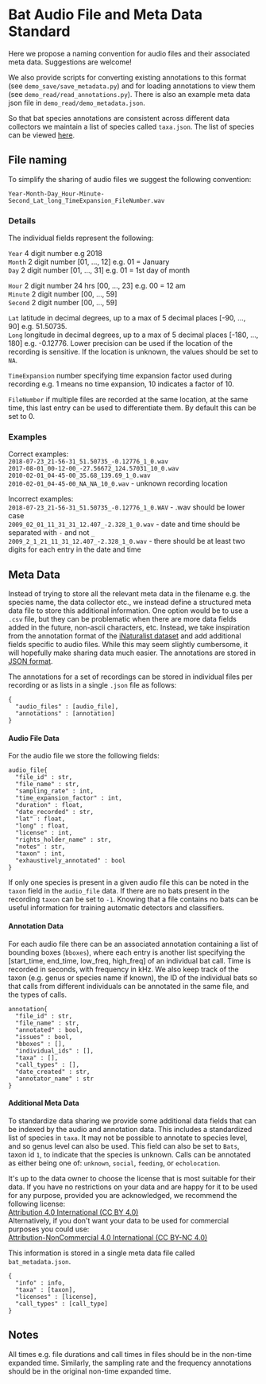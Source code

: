 # Bat Audio File and Meta Data Standard
Here we propose a naming convention for audio files and their associated meta data. Suggestions are welcome!  

We also provide scripts for converting existing annotations to this format (see `demo_save/save_metadata.py`) and for loading annotations to view them (see `demo_read/read_annotations.py`). There is also an example meta data json file in `demo_read/demo_metadata.json`.  

So that bat species annotations are consistent across different data collectors we maintain a list of species called `taxa.json`. The list of species can be viewed [here](create_metadata/readme.md).


## File naming
To simplify the sharing of audio files we suggest the following convention:  

`Year-Month-Day_Hour-Minute-Second_Lat_long_TimeExpansion_FileNumber.wav`

### Details

The individual fields represent the following:  

`Year` 4 digit number e.g 2018  
`Month` 2 digit number [01, ..., 12] e.g. 01 = January  
`Day` 2 digit number [01, ..., 31] e.g. 01 = 1st day of month

`Hour` 2 digit number 24 hrs [00, ..., 23] e.g. 00 = 12 am  
`Minute` 2 digit number [00, ..., 59]  
`Second` 2 digit number [00, ..., 59]  

`Lat` latitude in decimal degrees, up to a max of 5 decimal places [-90, ..., 90] e.g. 51.50735.        
`Long` longitude in decimal degrees, up to a max of 5 decimal places [-180, ..., 180] e.g. -0.12776. Lower precision can be used if the location of the recording is sensitive. If the location is unknown, the values should be set to `NA`.  

`TimeExpansion` number specifying time expansion factor used during recording e.g. 1 means no time expansion, 10 indicates a factor of 10.  

`FileNumber` if multiple files are recorded at the same location, at the same time, this last entry can be used to differentiate them. By default this can be set to 0.    

### Examples
Correct examples:  
`2018-07-23_21-56-31_51.50735_-0.12776_1_0.wav`  
`2017-08-01_00-12-00_-27.56672_124.57031_10_0.wav`  
`2010-02-01_04-45-00_35.68_139.69_1_0.wav`  
`2010-02-01_04-45-00_NA_NA_10_0.wav`  - unknown recording location  

Incorrect examples:  
`2018-07-23_21-56-31_51.50735_-0.12776_1_0.WAV`  - .wav should be lower case  
`2009_02_01_11_31_31_12.407_-2.328_1_0.wav`  - date and time should be separated with `-` and not `_`  
`2009_2_1_21_11_31_12.407_-2.328_1_0.wav`  - there should be at least two digits for each entry in the date and time   


## Meta Data

Instead of trying to store all the relevant meta data in the filename e.g. the species name, the data collector etc., we instead define a structured meta data file to store this additional information. One option would be to use a `.csv` file, but they can be problematic when there are more data fields added in the future, non-ascii characters, etc. Instead, we take inspiration from the annotation format of the [iNaturalist dataset](https://github.com/visipedia/inat_comp) and add additional fields specific to audio files. While this may seem slightly cumbersome, it will hopefully make sharing data much easier. The annotations are stored in [JSON format](http://www.json.org/).  

The annotations for a set of recordings can be stored in individual files per recording or as lists in a single `.json` file as follows:  
```
{
  "audio_files" : [audio_file],
  "annotations" : [annotation]
}
```

#### Audio File Data
For the audio file we store the following fields:

```
audio_file{
  "file_id" : str,
  "file_name" : str,
  "sampling_rate" : int,
  "time_expansion_factor" : int,
  "duration" : float,
  "date_recorded" : str,
  "lat" : float,
  "long" : float,
  "license" : int,
  "rights_holder_name" : str,
  "notes" : str,
  "taxon" : int,
  "exhaustively_annotated" : bool
}
```
If only one species is present in a given audio file this can be noted in the `taxon` field in the `audio_file` data. If there are no bats present in the recording `taxon` can be set to `-1`. Knowing that a file contains no bats can be useful information for training automatic detectors and classifiers.  


#### Annotation Data
For each audio file there can be an associated annotation containing a list of bounding boxes (`bboxes`), where each entry is another list specifying the [start_time, end_time, low_freq, high_freq] of an individual bat call. Time is recorded in seconds, with frequency in kHz. We also keep track of the taxon (e.g. genus or species name if known), the ID of the individual bats so that calls from different individuals can be annotated in the same file, and the types of calls.  

```
annotation{
  "file_id" : str,
  "file_name" : str,
  "annotated" : bool,
  "issues" : bool,
  "bboxes" : [],
  "individual_ids" : [],
  "taxa" : [],
  "call_types" : [],
  "date_created" : str,
  "annotator_name" : str  
}
```

#### Additional Meta Data
To standardize data sharing we provide some additional data fields that can be indexed by the audio and annotation data.
This includes a standardized list of species in `taxa`. It may not be possible to annotate to species level, and so genus level can also be used. This field can also be set to `Bats`, taxon id `1`, to indicate that the species is unknown. Calls can be annotated as either being one of: `unknown`, `social`, `feeding`, or `echolocation`.

It's up to the data owner to choose the license that is most suitable for their data. If you have no restrictions on your data and are happy for it to be used for any purpose, provided you are acknowledged, we recommend the following license:  
[Attribution 4.0 International (CC BY 4.0)](https://creativecommons.org/licenses/by/4.0/)  
Alternatively, if you don't want your data to be used for commercial purposes you could use:  
[Attribution-NonCommercial 4.0 International (CC BY-NC 4.0)](https://creativecommons.org/licenses/by-nc/4.0/)  

This information is stored in a single meta data file called `bat_metadata.json`.
```
{
  "info" : info,
  "taxa" : [taxon],
  "licenses" : [license],
  "call_types" : [call_type]
}
```

## Notes
All times e.g. file durations and call times in files should be in the non-time expanded time. Similarly, the sampling rate and the frequency annotations should be in the original non-time expanded time.    
